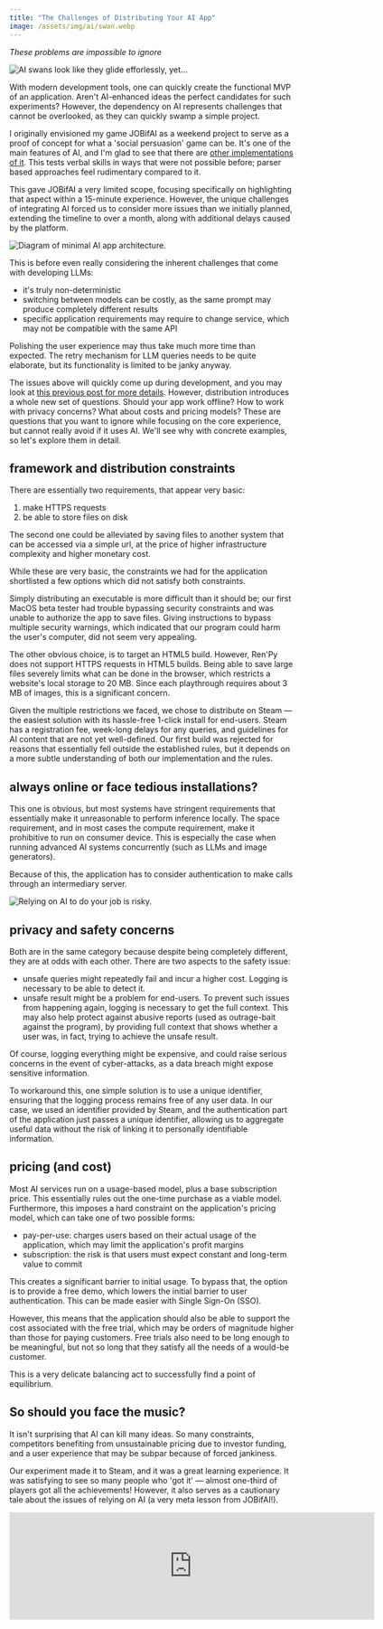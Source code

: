 ```yaml
---
title: "The Challenges of Distributing Your AI App"
image: /assets/img/ai/swan.webp
---
```


_These problems are impossible to ignore_

<img src="/assets/img/ai/swan.webp" alt="AI swans look like they glide efforlessly, yet..." class="w30"/>                                       

With modern development tools, one can quickly create the functional MVP of an application.
Aren't AI-enhanced ideas the perfect candidates for such experiments?
However, the dependency on AI represents challenges that cannot be overlooked, as they can quickly swamp a simple project.

I originally envisioned my game JOBifAI as a weekend project to serve as a proof of concept for what a 'social persuasion' game can be.
It's one of the main features of AI, and I'm glad to see that there are [other implementations of it](https://news.ycombinator.com/item?id=42481249).
This tests verbal skills in ways that were not possible before; parser based approaches feel rudimentary compared to it.

This gave JOBifAI a very limited scope, focusing specifically on highlighting that aspect within a 15-minute experience.
However, the unique challenges of integrating AI forced us to consider more issues than we initially planned, extending the timeline to over a month, along with additional delays caused by the platform.

<img src="/assets/img/ai/app_diagram.webp" alt="Diagram of minimal AI app architecture." class="w80"/>                                       

This is before even really considering the inherent challenges that come with developing LLMs:
- it's truly non-deterministic
- switching between models can be costly, as the same prompt may produce completely different results
- specific application requirements may require to change service, which may not be compatible with the same API

Polishing the user experience may thus take much more time than expected. 
The retry mechanism for LLM queries needs to be quite elaborate, but its functionality is limited to be janky anyway.

The issues above will quickly come up during development, and you may look at [this previous post for more details](https://woolion.art/2024/09/21/JOB.html#llms-outputs-are-painfully-brittle). 
However, distribution introduces a whole new set of questions.
Should your app work offline? How to work with privacy concerns? What about costs and pricing models?
These are questions that you want to ignore while focusing on the core experience, but cannot really avoid if it uses AI.
We'll see why with concrete examples, so let's explore them in detail.

## framework and distribution constraints

There are essentially two requirements, that appear very basic:
1) make HTTPS requests
2) be able to store files on disk

The second one could be alleviated by saving files to another system that can be accessed via a simple url, at the price of higher infrastructure complexity and higher monetary cost.

While these are very basic, the constraints we had for the application shortlisted a few options which did not satisfy both constraints.

Simply distributing an executable is more difficult than it should be; our first MacOS beta tester had trouble bypassing security constraints and was unable to authorize the app to save files.
Giving instructions to bypass multiple security warnings, which indicated that our program could harm the user's computer, did not seem very appealing.

The other obvious choice, is to target an HTML5 build.
However, Ren'Py does not support HTTPS requests in HTML5 builds.
Being able to save large files severely limits what can be done in the browser, which restricts a website's local storage to 20 MB. Since each playthrough requires about 3 MB of images, this is a significant concern.

Given the multiple restrictions we faced, we chose to distribute on Steam — the easiest solution with its hassle-free 1-click install for end-users.
Steam has a registration fee, week-long delays for any queries, and guidelines for AI content that are not yet well-defined. Our first build was rejected for reasons that essentially fell outside the established rules, but it depends on a more subtle understanding of both our implementation and the rules.

## always online or face tedious installations?

This one is obvious, but most systems have stringent requirements that essentially make it unreasonable to perform inference locally.
The space requirement, and in most cases the compute requirement, make it prohibitive to run on consumer device. This is especially the case when running advanced AI systems concurrently (such as LLMs and image generators).

Because of this, the application has to consider authentication to make calls through an intermediary server.

<img src="/assets/img/jobifai/screenshot_explain.webp" alt="Relying on AI to do your job is risky." class="w80"/>

## privacy and safety concerns

Both are in the same category because despite being completely different, they are at odds with each other.
There are two aspects to the safety issue:
- unsafe queries might repeatedly fail and incur a higher cost. Logging is necessary to be able to detect it.
- unsafe result might be a problem for end-users. To prevent such issues from happening again, logging is necessary to get the full context. This may also help protect against abusive reports (used as outrage-bait against the program), by providing full context that shows whether a user was, in fact, trying to achieve the unsafe result.

Of course, logging everything might be expensive, and could raise serious concerns in the event of cyber-attacks, as a data breach might expose sensitive information.

To workaround this, one simple solution is to use a unique identifier, ensuring that the logging process remains free of any user data.
In our case, we used an identifier provided by Steam, and the authentication part of the application just passes a unique identifier, allowing us to aggregate useful data without the risk of linking it to personally identifiable information.

## pricing (and cost)

Most AI services run on a usage-based model, plus a base subscription price.
This essentially rules out the one-time purchase as a viable model.
Furthermore, this imposes a hard constraint on the application's pricing model, which can take one of two possible forms:
- pay-per-use: charges users based on their actual usage of the application, which may limit the application's profit margins
- subscription: the risk is that users must expect constant and long-term value to commit

This creates a significant barrier to initial usage.
To bypass that, the option is to provide a free demo, which lowers the initial barrier to user authentication. This can be made easier with Single Sign-On (SSO).

However, this means that the application should also be able to support the cost associated with the free trial, which may be orders of magnitude higher than those for paying customers.
Free trials also need to be long enough to be meaningful, but not so long that they satisfy all the needs of a would-be customer.

This is a very delicate balancing act to successfully find a point of equilibrium.

## So should you face the music?

It isn't surprising that AI can kill many ideas.
So many constraints, competitors benefiting from unsustainable pricing due to investor funding, and a user experience that may be subpar because of forced jankiness.

Our experiment made it to Steam, and it was a great learning experience. 
It was satisfying to see so many people who 'got it' — almost one-third of players got all the achievements! 
However, it also serves as a cautionary tale about the issues of relying on AI (a very meta lesson from JOBifAI!).

<iframe src="https://store.steampowered.com/widget/3248650/" frameborder="0" width="646" height="190"></iframe>
